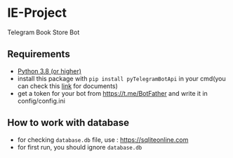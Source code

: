# IE-Project
Telegram Book Store Bot

## Requirements
- [Python 3.8 (or higher)](https://www.python.org/)
- install this package with `pip install pyTelegramBotApi` in your cmd(you can check this [link](https://github.com/eternnoir/pyTelegramBotAPI) for documents)
- get a token for your bot from https://t.me/BotFather and write it in config/config.ini

## How to work with database
- for checking `database.db` file, use : https://sqliteonline.com
- for first run, you should ignore `database.db`


